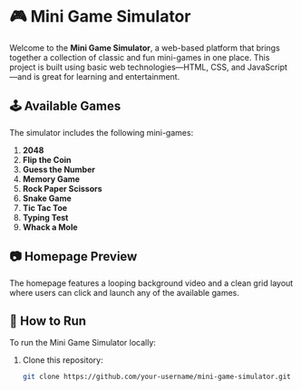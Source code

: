 # 🎮 Mini Game Simulator

Welcome to the **Mini Game Simulator**, a web-based platform that brings together a collection of classic and fun mini-games in one place. This project is built using basic web technologies—HTML, CSS, and JavaScript—and is great for learning and entertainment.

## 🕹️ Available Games

The simulator includes the following mini-games:

1. **2048**  
2. **Flip the Coin**  
3. **Guess the Number**  
4. **Memory Game**  
5. **Rock Paper Scissors**  
6. **Snake Game**  
7. **Tic Tac Toe**  
8. **Typing Test**  
9. **Whack a Mole**

## 📷 Homepage Preview

The homepage features a looping background video and a clean grid layout where users can click and launch any of the available games.

## 🚀 How to Run

To run the Mini Game Simulator locally:

1. Clone this repository:
   ```bash
   git clone https://github.com/your-username/mini-game-simulator.git

